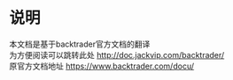 # 说明
本文档是基于backtrader官方文档的翻译  
为方便阅读可以跳转此处 http://doc.jackvip.com/backtrader/  
原官方文档地址 https://www.backtrader.com/docu/  